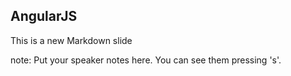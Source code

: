 ##  AngularJS

This is a new Markdown slide

note:
    Put your speaker notes here.
    You can see them pressing 's'.
